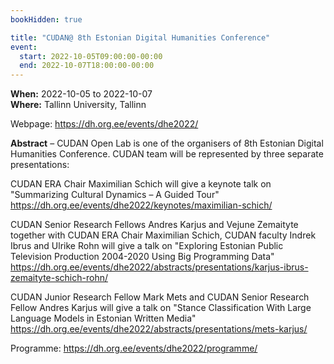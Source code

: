 ```yaml
---
bookHidden: true

title: "CUDAN@ 8th Estonian Digital Humanities Conference"
event:
  start: 2022-10-05T09:00:00-00:00
  end: 2022-10-07T18:00:00-00:00
---
```


**When:** 2022-10-05 to 2022-10-07    
**Where:** Tallinn University, Tallinn

Webpage: https://dh.org.ee/events/dhe2022/ 

<!--more-->
**Abstract** – CUDAN Open Lab is one of the organisers of 8th Estonian Digital Humanities Conference. CUDAN team will be represented by three separate presentations:  

CUDAN ERA Chair Maximilian Schich will give a keynote talk on "Summarizing Cultural Dynamics – A Guided Tour" https://dh.org.ee/events/dhe2022/keynotes/maximilian-schich/

CUDAN Senior Research Fellows Andres Karjus and Vejune Zemaityte together with CUDAN ERA Chair Maximilian Schich, CUDAN faculty Indrek Ibrus and Ulrike Rohn will give a talk on "Exploring Estonian Public Television Production 2004-2020 Using Big Programming Data" https://dh.org.ee/events/dhe2022/abstracts/presentations/karjus-ibrus-zemaityte-schich-rohn/  

CUDAN Junior Research Fellow Mark Mets and CUDAN Senior Research Fellow Andres Karjus will give a talk on "Stance Classification With Large Language Models in Estonian Written Media" https://dh.org.ee/events/dhe2022/abstracts/presentations/mets-karjus/

Programme: https://dh.org.ee/events/dhe2022/programme/  
